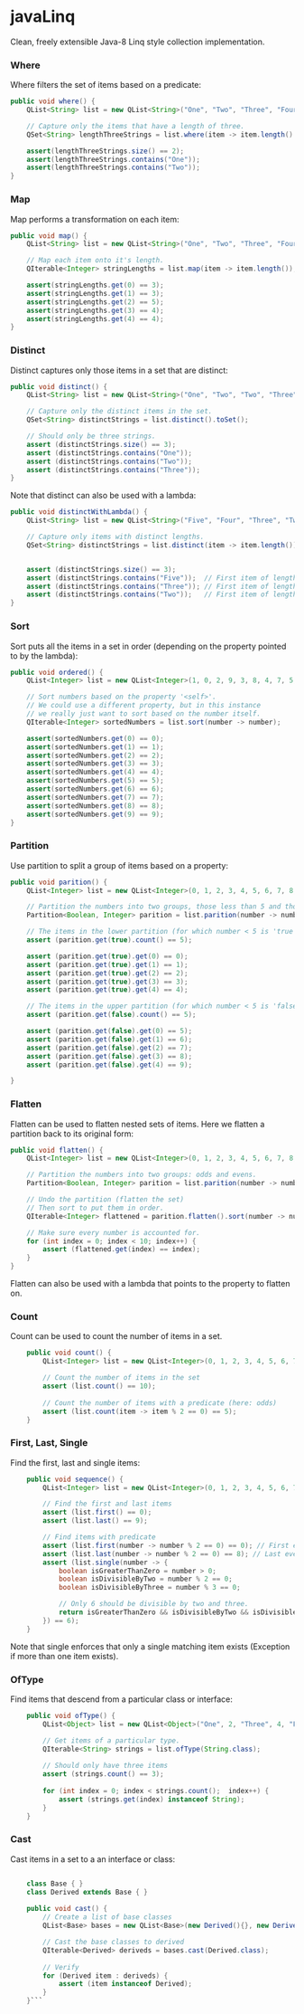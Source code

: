javaLinq
========

Clean, freely extensible Java-8 Linq style collection implementation.

### Where

Where filters the set of items based on a predicate:

```Java
public void where() {
    QList<String> list = new QList<String>("One", "Two", "Three", "Four", "Five");

    // Capture only the items that have a length of three.
    QSet<String> lengthThreeStrings = list.where(item -> item.length() == 3).toSet();

    assert(lengthThreeStrings.size() == 2);
    assert(lengthThreeStrings.contains("One"));
    assert(lengthThreeStrings.contains("Two"));
}
```
    
### Map

Map performs a transformation on each item:

```Java
public void map() {
    QList<String> list = new QList<String>("One", "Two", "Three", "Four", "Five");

    // Map each item onto it's length.
    QIterable<Integer> stringLengths = list.map(item -> item.length());

    assert(stringLengths.get(0) == 3);
    assert(stringLengths.get(1) == 3);
    assert(stringLengths.get(2) == 5);
    assert(stringLengths.get(3) == 4);
    assert(stringLengths.get(4) == 4);
}
```
    
### Distinct

Distinct captures only those items in a set that are distinct:

```Java
public void distinct() {
    QList<String> list = new QList<String>("One", "Two", "Two", "Three", "One", "Two");

    // Capture only the distinct items in the set.
    QSet<String> distinctStrings = list.distinct().toSet();

    // Should only be three strings.
    assert (distinctStrings.size() == 3);
    assert (distinctStrings.contains("One"));
    assert (distinctStrings.contains("Two"));
    assert (distinctStrings.contains("Three"));
}
```

Note that distinct can also be used with a lambda:

```Java
public void distinctWithLambda() {
    QList<String> list = new QList<String>("Five", "Four", "Three", "Two", "One");

    // Capture only items with distinct lengths.
    QSet<String> distinctStrings = list.distinct(item -> item.length()).toSet();


    assert (distinctStrings.size() == 3);
    assert (distinctStrings.contains("Five"));  // First item of length 4
    assert (distinctStrings.contains("Three")); // First item of length 5
    assert (distinctStrings.contains("Two"));   // First item of length 3
}
```

### Sort

Sort puts all the items in a set in order (depending on the property pointed to by the lambda):

```Java
public void ordered() {
    QList<Integer> list = new QList<Integer>(1, 0, 2, 9, 3, 8, 4, 7, 5, 6);

    // Sort numbers based on the property '<self>'.
    // We could use a different property, but in this instance
    // we really just want to sort based on the number itself.
    QIterable<Integer> sortedNumbers = list.sort(number -> number);

    assert(sortedNumbers.get(0) == 0);
    assert(sortedNumbers.get(1) == 1);
    assert(sortedNumbers.get(2) == 2);
    assert(sortedNumbers.get(3) == 3);
    assert(sortedNumbers.get(4) == 4);
    assert(sortedNumbers.get(5) == 5);
    assert(sortedNumbers.get(6) == 6);
    assert(sortedNumbers.get(7) == 7);
    assert(sortedNumbers.get(8) == 8);
    assert(sortedNumbers.get(9) == 9);
}
```

### Partition

Use partition to split a group of items based on a property:

```Java
public void parition() {
    QList<Integer> list = new QList<Integer>(0, 1, 2, 3, 4, 5, 6, 7, 8, 9);

    // Partition the numbers into two groups, those less than 5 and those greater than 5.
    Partition<Boolean, Integer> parition = list.parition(number -> number < 5);

    // The items in the lower partition (for which number < 5 is 'true').
    assert (parition.get(true).count() == 5);

    assert (parition.get(true).get(0) == 0);
    assert (parition.get(true).get(1) == 1);
    assert (parition.get(true).get(2) == 2);
    assert (parition.get(true).get(3) == 3);
    assert (parition.get(true).get(4) == 4);

    // The items in the upper partition (for which number < 5 is 'false').
    assert (parition.get(false).count() == 5);

    assert (parition.get(false).get(0) == 5);
    assert (parition.get(false).get(1) == 6);
    assert (parition.get(false).get(2) == 7);
    assert (parition.get(false).get(3) == 8);
    assert (parition.get(false).get(4) == 9);

}
```

### Flatten

Flatten can be used to flatten nested sets of items. Here we flatten a partition back to its original form:

```Java
public void flatten() {
    QList<Integer> list = new QList<Integer>(0, 1, 2, 3, 4, 5, 6, 7, 8, 9);

    // Partition the numbers into two groups: odds and evens.
    Partition<Boolean, Integer> parition = list.parition(number -> number % 2 == 0);

    // Undo the partition (flatten the set)
    // Then sort to put them in order.
    QIterable<Integer> flattened = parition.flatten().sort(number -> number);

    // Make sure every number is accounted for.
    for (int index = 0; index < 10; index++) {
        assert (flattened.get(index) == index);
    }
}
```
    
Flatten can also be used with a lambda that points to the property to flatten on.

### Count

Count can be used to count the number of items in a set.

```Java
    public void count() {
        QList<Integer> list = new QList<Integer>(0, 1, 2, 3, 4, 5, 6, 7, 8, 9);

        // Count the number of items in the set
        assert (list.count() == 10);
        
        // Count the number of items with a predicate (here: odds)
        assert (list.count(item -> item % 2 == 0) == 5);
    }
```    

### First, Last, Single

Find the first, last and single items:

```Java
    public void sequence() {
        QList<Integer> list = new QList<Integer>(0, 1, 2, 3, 4, 5, 6, 7, 8, 9);

        // Find the first and last items
        assert (list.first() == 0);
        assert (list.last() == 9);

        // Find items with predicate
        assert (list.first(number -> number % 2 == 0) == 0); // First even
        assert (list.last(number -> number % 2 == 0) == 8); // Last even
        assert (list.single(number -> {
            boolean isGreaterThanZero = number > 0;
            boolean isDivisibleByTwo = number % 2 == 0;
            boolean isDivisibleByThree = number % 3 == 0;

            // Only 6 should be divisible by two and three.
            return isGreaterThanZero && isDivisibleByTwo && isDivisibleByThree;
        }) == 6);
    }
```

Note that single enforces that only a single matching item exists (Exception if more than one item exists).

### OfType

Find items that descend from a particular class or interface:

```Java
    public void ofType() {
        QList<Object> list = new QList<Object>("One", 2, "Three", 4, "Five", 6);

        // Get items of a particular type.
        QIterable<String> strings = list.ofType(String.class);
       
        // Should only have three items
        assert (strings.count() == 3);
        
        for (int index = 0; index < strings.count();  index++) {
            assert (strings.get(index) instanceof String);
        }
    }
```

### Cast

Cast items in a set to a an interface or class:

```Java

    class Base { }
    class Derived extends Base { }
    
    public void cast() {
        // Create a list of base classes
        QList<Base> bases = new QList<Base>(new Derived(){}, new Derived(){});   

        // Cast the base classes to derived
        QIterable<Derived> deriveds = bases.cast(Derived.class);
        
        // Verify
        for (Derived item : deriveds) {
            assert (item instanceof Derived);
        }
    }```